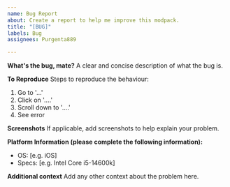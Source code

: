 ```yaml
---
name: Bug Report
about: Create a report to help me improve this modpack.
title: "[BUG]"
labels: Bug
assignees: Purgenta889

---
```


**What's the bug, mate?**
A clear and concise description of what the bug is.

**To Reproduce**
Steps to reproduce the behaviour:
1. Go to '...'
2. Click on '....'
3. Scroll down to '....'
4. See error

**Screenshots**
If applicable, add screenshots to help explain your problem.

**Platform Information (please complete the following information):**
 - OS: [e.g. iOS]
 - Specs: [e.g. Intel Core i5-14600k]

**Additional context**
Add any other context about the problem here.
